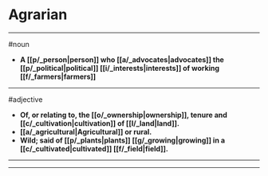 # Agrarian
---
#noun
- **A [[p/_person|person]] who [[a/_advocates|advocates]] the [[p/_political|political]] [[i/_interests|interests]] of working [[f/_farmers|farmers]]**
---
#adjective
- **Of, or relating to, the [[o/_ownership|ownership]], tenure and [[c/_cultivation|cultivation]] of [[l/_land|land]].**
- **[[a/_agricultural|Agricultural]] or rural.**
- **Wild; said of [[p/_plants|plants]] [[g/_growing|growing]] in a [[c/_cultivated|cultivated]] [[f/_field|field]].**
---
---

